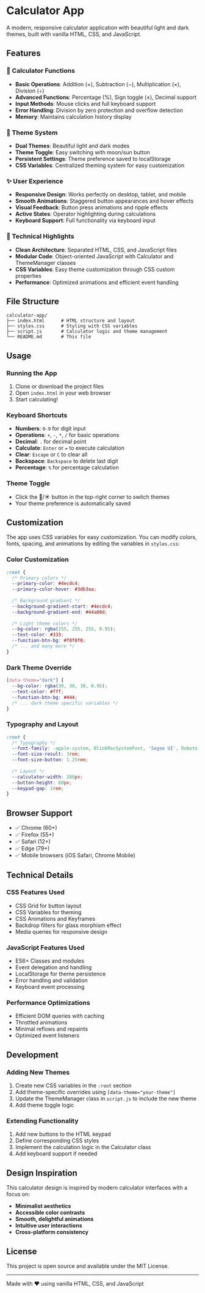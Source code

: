 # Calculator App

A modern, responsive calculator application with beautiful light and dark themes, built with vanilla HTML, CSS, and JavaScript.

## Features

### 🧮 Calculator Functions
- **Basic Operations**: Addition (+), Subtraction (−), Multiplication (×), Division (÷)
- **Advanced Functions**: Percentage (%), Sign toggle (±), Decimal support
- **Input Methods**: Mouse clicks and full keyboard support
- **Error Handling**: Division by zero protection and overflow detection
- **Memory**: Maintains calculation history display

### 🎨 Theme System
- **Dual Themes**: Beautiful light and dark modes
- **Theme Toggle**: Easy switching with moon/sun button
- **Persistent Settings**: Theme preference saved to localStorage
- **CSS Variables**: Centralized theming system for easy customization

### ✨ User Experience
- **Responsive Design**: Works perfectly on desktop, tablet, and mobile
- **Smooth Animations**: Staggered button appearances and hover effects
- **Visual Feedback**: Button press animations and ripple effects
- **Active States**: Operator highlighting during calculations
- **Keyboard Support**: Full functionality via keyboard input

### 🎯 Technical Highlights
- **Clean Architecture**: Separated HTML, CSS, and JavaScript files
- **Modular Code**: Object-oriented JavaScript with Calculator and ThemeManager classes
- **CSS Variables**: Easy theme customization through CSS custom properties
- **Performance**: Optimized animations and efficient event handling

## File Structure

```
calculator-app/
├── index.html      # HTML structure and layout
├── styles.css      # Styling with CSS variables
├── script.js       # Calculator logic and theme management
└── README.md       # This file
```

## Usage

### Running the App
1. Clone or download the project files
2. Open `index.html` in your web browser
3. Start calculating!

### Keyboard Shortcuts
- **Numbers**: `0-9` for digit input
- **Operations**: `+`, `-`, `*`, `/` for basic operations
- **Decimal**: `.` for decimal point
- **Calculate**: `Enter` or `=` to execute calculation
- **Clear**: `Escape` or `C` to clear all
- **Backspace**: `Backspace` to delete last digit
- **Percentage**: `%` for percentage calculation

### Theme Toggle
- Click the 🌙/☀️ button in the top-right corner to switch themes
- Your theme preference is automatically saved

## Customization

The app uses CSS variables for easy customization. You can modify colors, fonts, spacing, and animations by editing the variables in `styles.css`:

### Color Customization
```css
:root {
  /* Primary colors */
  --primary-color: #4ecdc4;
  --primary-color-hover: #3db3aa;
  
  /* Background gradient */
  --background-gradient-start: #4ecdc4;
  --background-gradient-end: #44a08d;
  
  /* Light theme colors */
  --bg-color: rgba(255, 255, 255, 0.95);
  --text-color: #333;
  --function-btn-bg: #f0f0f0;
  /* ... and many more */
}
```

### Dark Theme Override
```css
[data-theme="dark"] {
  --bg-color: rgba(30, 30, 30, 0.95);
  --text-color: #fff;
  --function-btn-bg: #444;
  /* ... dark theme specific variables */
}
```

### Typography and Layout
```css
:root {
  /* Typography */
  --font-family: -apple-system, BlinkMacSystemFont, 'Segoe UI', Roboto, sans-serif;
  --font-size-result: 3rem;
  --font-size-button: 1.25rem;
  
  /* Layout */
  --calculator-width: 280px;
  --button-height: 60px;
  --keypad-gap: 1rem;
}
```

## Browser Support

- ✅ Chrome (60+)
- ✅ Firefox (55+)
- ✅ Safari (12+)
- ✅ Edge (79+)
- ✅ Mobile browsers (iOS Safari, Chrome Mobile)

## Technical Details

### CSS Features Used
- CSS Grid for button layout
- CSS Variables for theming
- CSS Animations and Keyframes
- Backdrop filters for glass morphism effect
- Media queries for responsive design

### JavaScript Features Used
- ES6+ Classes and modules
- Event delegation and handling
- LocalStorage for theme persistence
- Error handling and validation
- Keyboard event processing

### Performance Optimizations
- Efficient DOM queries with caching
- Throttled animations
- Minimal reflows and repaints
- Optimized event listeners

## Development

### Adding New Themes
1. Create new CSS variables in the `:root` section
2. Add theme-specific overrides using `[data-theme="your-theme"]`
3. Update the ThemeManager class in `script.js` to include the new theme
4. Add theme toggle logic

### Extending Functionality
1. Add new buttons to the HTML keypad
2. Define corresponding CSS styles
3. Implement the calculation logic in the Calculator class
4. Add keyboard support if needed

## Design Inspiration

This calculator design is inspired by modern calculator interfaces with a focus on:
- **Minimalist aesthetics**
- **Accessible color contrasts**
- **Smooth, delightful animations**
- **Intuitive user interactions**
- **Cross-platform consistency**

## License

This project is open source and available under the MIT License.

---

Made with ❤️ using vanilla HTML, CSS, and JavaScript